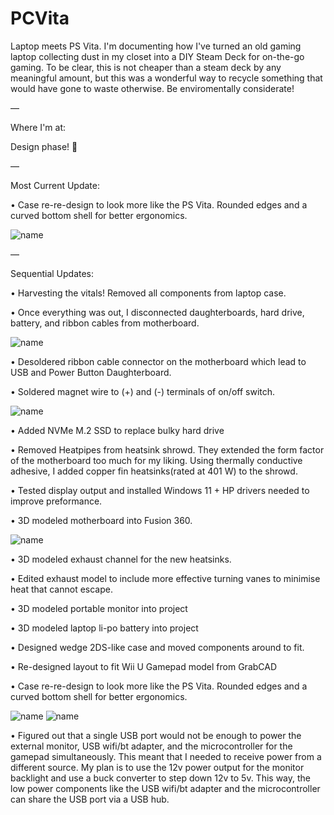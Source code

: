 # PCVita
Laptop meets PS Vita. 
I'm documenting how I've turned an old gaming laptop collecting dust in my closet into a DIY Steam Deck for on-the-go gaming. To be clear, this is not cheaper than a steam deck by any meaningful amount, but this was a wonderful way to recycle something that would have gone to waste otherwise. Be enviromentally considerate!

—

Where I'm at:

Design phase! 🤍

—

Most Current Update:

• Case re-re-design to look more like the PS Vita. Rounded edges and a curved bottom shell for better ergonomics.

![name](https://github.com/SquishVic/PCVita/blob/main/Screen%20Shot%202022-09-10%20at%201.00.36%20PM.png?raw=true)

—

Sequential Updates:

• Harvesting the vitals! Removed all components from laptop case.

• Once everything was out, I disconnected daughterboards, hard drive, battery, and ribbon cables from motherboard.

![name](https://raw.githubusercontent.com/SquishVic/PCVita/main/mobo%20w%3Ao%20daughterboards.jpg)

• Desoldered ribbon cable connector on the motherboard which lead to USB and Power Button Daughterboard.

• Soldered magnet wire to (+) and (-) terminals of on/off switch.

![name](https://raw.githubusercontent.com/SquishVic/PCVita/main/magnetwireattached.jpg)

• Added NVMe M.2 SSD to replace bulky hard drive

• Removed Heatpipes from heatsink shrowd. They extended the form factor of the motherboard too much for my liking. Using thermally conductive adhesive, I added copper fin heatsinks(rated at 401 W) to the shrowd.

• Tested display output and installed Windows 11 + HP drivers needed to improve preformance.

• 3D modeled motherboard into Fusion 360.

![name](https://github.com/SquishVic/PCVita/blob/main/motherboard.png?raw=true)

• 3D modeled exhaust channel for the new heatsinks.

• Edited exhaust model to include more effective turning vanes to minimise heat that cannot escape.

• 3D modeled portable monitor into project

• 3D modeled laptop li-po battery into project

• Designed wedge 2DS-like case and moved components around to fit.

• Re-designed layout to fit Wii U Gamepad model from GrabCAD

• Case re-re-design to look more like the PS Vita. Rounded edges and a curved bottom shell for better ergonomics.

![name](https://github.com/SquishVic/PCVita/blob/main/Screen%20Shot%202022-09-10%20at%201.00.36%20PM.png?raw=true)
![name](https://github.com/SquishVic/PCVita/blob/main/Screen%20Shot%202022-09-10%20at%2012.15.30%20PM.png?raw=true)

• Figured out that a single USB port would not be enough to power the external monitor, USB wifi/bt adapter, and the microcontroller for the gamepad simultaneously. This meant that I needed to receive power from a different source. My plan is to use the 12v power output for the monitor backlight and use a buck converter to step down 12v to 5v. This way, the low power components like the USB wifi/bt adapter and the microcontroller can share the USB port via a USB hub.
